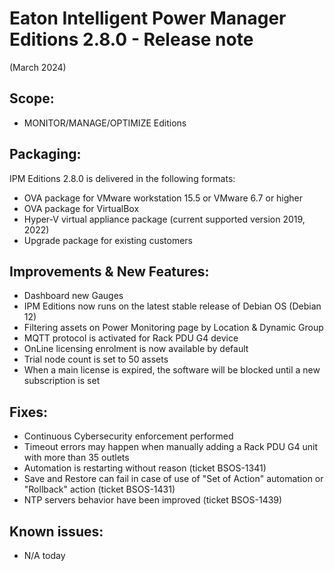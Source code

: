# Eaton Intelligent Power Manager Editions 2.8.0 - Release note
(March 2024)

## Scope:
* MONITOR/MANAGE/OPTIMIZE Editions

## Packaging:
IPM Editions 2.8.0 is delivered in the following formats:
- OVA package for VMware workstation 15.5 or VMware 6.7 or higher
- OVA package for VirtualBox
- Hyper-V virtual appliance package (current supported version 2019, 2022)
- Upgrade package for existing customers

## Improvements & New Features:
- Dashboard new Gauges
- IPM Editions now runs on the latest stable release of Debian OS (Debian 12)
- Filtering assets on Power Monitoring page by Location & Dynamic Group
- MQTT protocol is activated for Rack PDU G4 device
- OnLine licensing enrolment is now available by default
- Trial node count is set to 50 assets
- When a main license is expired, the software will be blocked until a new subscription is set

## Fixes:
- Continuous Cybersecurity enforcement performed
- Timeout errors may happen when manually adding a Rack PDU G4 unit with more than 35 outlets
- Automation is restarting without reason (ticket BSOS-1341)
- Save and Restore can fail in case of use of "Set of Action" automation or "Rollback" action (ticket BSOS-1431)
- NTP servers behavior have been improved (ticket BSOS-1439)

## Known issues:
- N/A today
